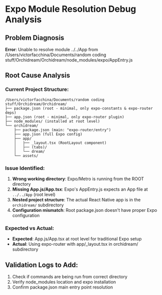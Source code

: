 # Expo Module Resolution Debug Analysis

## Problem Diagnosis

**Error**: Unable to resolve module ../../App from /Users/victorfacchina/Documents/random coding stuff/Orchidream/Orchidream/node_modules/expo/AppEntry.js

## Root Cause Analysis

### Current Project Structure:
```
/Users/victorfacchina/Documents/random coding stuff/Orchidream/Orchidream/
├── package.json (root - minimal, only expo-constants & expo-router deps)
├── app.json (root - minimal, only expo-router plugin)
├── node_modules/ (installed at root level)
└── orchidream/
    ├── package.json (main: "expo-router/entry")
    ├── app.json (full Expo config)
    ├── app/
    │   ├── _layout.tsx (RootLayout component)
    │   ├── (tabs)/
    │   └── dream/
    └── assets/
```

### Issue Identified:
1. **Wrong working directory**: Expo/Metro is running from the ROOT directory
2. **Missing App.js/App.tsx**: Expo's AppEntry.js expects an App file at `../../App` (root level)
3. **Nested project structure**: The actual React Native app is in the `orchidream/` subdirectory
4. **Configuration mismatch**: Root package.json doesn't have proper Expo configuration

### Expected vs Actual:
- **Expected**: App.js/App.tsx at root level for traditional Expo setup
- **Actual**: Using expo-router with app/_layout.tsx in orchidream/ subdirectory

## Validation Logs to Add:
1. Check if commands are being run from correct directory
2. Verify node_modules location and expo installation
3. Confirm package.json main entry point resolution